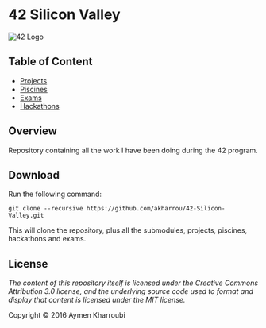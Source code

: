 # 42 Silicon Valley

![42 Logo]()

## Table of Content

* [Projects](Projects/)
* [Piscines](Piscines/)
* [Exams](Exams/)
* [Hackathons](Hackathons/)


## Overview

Repository containing all the work I have been doing during the 42 program.

## Download

Run the following command:

	git clone --recursive https://github.com/akharrou/42-Silicon-Valley.git


This will clone the repository, plus all the submodules,
projects, piscines, hackathons and exams.

## License

*The content of this repository itself is licensed under the Creative Commons
Attribution 3.0 license, and the underlying source code used to format and
display that content is licensed under the MIT license.*

Copyright © 2016 Aymen Kharroubi
